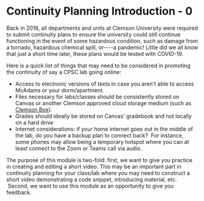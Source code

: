 # Continuity Planning Introduction - 0

<link rel="stylesheet" href="https://instructure-uploads.s3.us-east-1.amazonaws.com/account_12150000000000001/attachments/6025727/mobile%20app.css"><p>Back in 2018, all departments and units at Clemson University were required to submit continuity plans to ensure the university could still continue functioning in the event of some hazardous condition, such as damage from a tornado, hazardous chemical spill, or----a pandemic! Little did we all know that just a short time later, these plans would be tested with COVID-19.</p>
<p>Here is a quick list of things that may need to be considered in promoting the continuity of say a CPSC lab going online:</p>
<ul>
<li>Access to electronic versions of texts in case you aren't able to access McAdams or your dorm/apartment.</li>
<li>Files necessary for labs/classes should be consistently stored on Canvas or another Clemson approved cloud storage medium (such as <a class="inline_disabled" href="https://clemson.box.com" target="_blank">Clemson Box</a>).&nbsp;</li>
<li>Grades should ideally be stored on Canvas' gradebook and not locally on a hard drive</li>
<li>Internet considerations: if your home internet goes out in the middle of the lab, do you have a backup plan to connect back? &nbsp;For instance, some phones may allow being a temporary hotspot where you can at least connect to the Zoom or Teams call via audio.</li>
</ul>
<p>The purpose of this module is two-fold: first, we want to give you practice in creating and editing a short video. This may be an important part in continuity planning for your class/lab where you may need to construct a short video demonstrating a code snippet, introducing material, etc. &nbsp;Second, we want to use this module as an opportunity to give you feedback.</p>